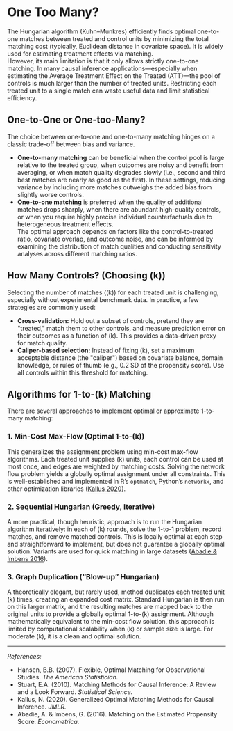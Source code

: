 # One Too Many?

The Hungarian algorithm (Kuhn–Munkres) efficiently finds optimal one-to-one matches between treated and control units by minimizing the total matching cost (typically, Euclidean distance in covariate space). It is widely used for estimating treatment effects via matching.  
However, its main limitation is that it only allows strictly one-to-one matching. In many causal inference applications—especially when estimating the Average Treatment Effect on the Treated (ATT)—the pool of controls is much larger than the number of treated units. Restricting each treated unit to a single match can waste useful data and limit statistical efficiency.

## One-to-One or One-too-Many?

The choice between one-to-one and one-to-many matching hinges on a classic trade-off between bias and variance.  
- **One-to-many matching** can be beneficial when the control pool is large relative to the treated group, when outcomes are noisy and benefit from averaging, or when match quality degrades slowly (i.e., second and third best matches are nearly as good as the first). In these settings, reducing variance by including more matches outweighs the added bias from slightly worse controls.
- **One-to-one matching** is preferred when the quality of additional matches drops sharply, when there are abundant high-quality controls, or when you require highly precise individual counterfactuals due to heterogeneous treatment effects.  
The optimal approach depends on factors like the control-to-treated ratio, covariate overlap, and outcome noise, and can be informed by examining the distribution of match qualities and conducting sensitivity analyses across different matching ratios.

## How Many Controls? (Choosing \(k\))

Selecting the number of matches (\(k\)) for each treated unit is challenging, especially without experimental benchmark data. In practice, a few strategies are commonly used:

- **Cross-validation:** Hold out a subset of controls, pretend they are "treated," match them to other controls, and measure prediction error on their outcomes as a function of \(k\). This provides a data-driven proxy for match quality.
- **Caliper-based selection:** Instead of fixing \(k\), set a maximum acceptable distance (the "caliper") based on covariate balance, domain knowledge, or rules of thumb (e.g., 0.2 SD of the propensity score). Use all controls within this threshold for matching.

## Algorithms for 1-to-\(k\) Matching

There are several approaches to implement optimal or approximate 1-to-many matching:

### 1. Min-Cost Max-Flow (Optimal 1-to-\(k\))
This generalizes the assignment problem using min-cost max-flow algorithms. Each treated unit supplies \(k\) units, each control can be used at most once, and edges are weighted by matching costs. Solving the network flow problem yields a globally optimal assignment under all constraints. This is well-established and implemented in R’s `optmatch`, Python’s `networkx`, and other optimization libraries ([Kallus 2020](https://jmlr.org/papers/volume21/19-120/19-120.pdf)).

### 2. Sequential Hungarian (Greedy, Iterative)
A more practical, though heuristic, approach is to run the Hungarian algorithm iteratively: in each of \(k\) rounds, solve the 1-to-1 problem, record matches, and remove matched controls. This is locally optimal at each step and straightforward to implement, but does not guarantee a globally optimal solution. Variants are used for quick matching in large datasets ([Abadie & Imbens 2016](https://onlinelibrary.wiley.com/doi/abs/10.1111/j.1468-0262.2006.00655.x)).

### 3. Graph Duplication (“Blow-up” Hungarian)
A theoretically elegant, but rarely used, method duplicates each treated unit \(k\) times, creating an expanded cost matrix. Standard Hungarian is then run on this larger matrix, and the resulting matches are mapped back to the original units to provide a globally optimal 1-to-\(k\) assignment. Although mathematically equivalent to the min-cost flow solution, this approach is limited by computational scalability when \(k\) or sample size is large. For moderate \(k\), it is a clean and optimal solution.

---

*References:*  
- Hansen, B.B. (2007). Flexible, Optimal Matching for Observational Studies. *The American Statistician.*  
- Stuart, E.A. (2010). Matching Methods for Causal Inference: A Review and a Look Forward. *Statistical Science.*  
- Kallus, N. (2020). Generalized Optimal Matching Methods for Causal Inference. *JMLR.*  
- Abadie, A. & Imbens, G. (2016). Matching on the Estimated Propensity Score. *Econometrica.*
